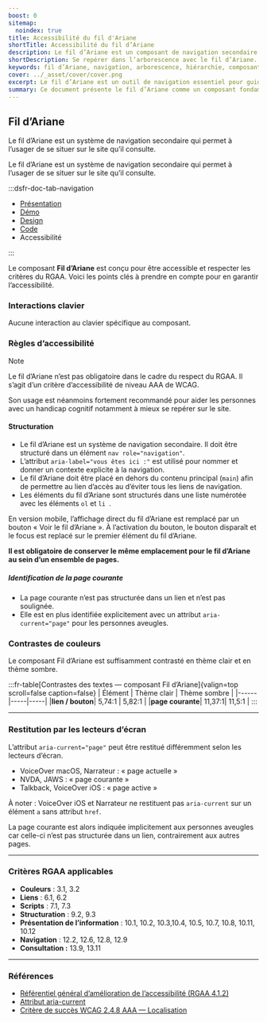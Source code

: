 ```yaml
---
boost: 0
sitemap:
  noindex: true
title: Accessibilité du fil d'Ariane
shortTitle: Accessibilité du fil d’Ariane
description: Le fil d’Ariane est un composant de navigation secondaire permettant à l’usager de se repérer dans l’arborescence d’un site et de revenir à un niveau supérieur.
shortDescription: Se repérer dans l’arborescence avec le fil d’Ariane.
keywords: fil d’Ariane, navigation, arborescence, hiérarchie, composant, UX, design system, position, retour, accessibilité
cover: ../_asset/cover/cover.png
excerpt: Le fil d’Ariane est un outil de navigation essentiel pour guider l’usager dans une structure de site complexe. Il indique la position courante et facilite les retours à des pages de niveau supérieur.
summary: Ce document présente le fil d’Ariane comme un composant fondamental de navigation secondaire. Il explique quand l’utiliser, comment le positionner correctement dans la page, les règles de cliquabilité, les restrictions liées au fond et les principes éditoriaux à respecter. Le fil d’Ariane renforce l’orientation de l’usager en lui offrant un repère visuel clair dans l’architecture du site. Ce guide s’adresse aux designers et intégrateurs souhaitant garantir une navigation fluide et cohérente dans des environnements complexes.
---
```


## Fil d’Ariane

Le fil d’Ariane est un système de navigation secondaire qui permet à l’usager de se situer sur le site qu’il consulte.

Le fil d’Ariane est un système de navigation secondaire qui permet à l’usager de se situer sur le site qu’il consulte.

:::dsfr-doc-tab-navigation

- [Présentation](../index.md)
- [Démo](../demo/index.md)
- [Design](../design/index.md)
- [Code](../code/index.md)
- Accessibilité

:::

Le composant **Fil d’Ariane** est conçu pour être accessible et respecter les critères du RGAA. Voici les points clés à prendre en compte pour en garantir l’accessibilité.

### Interactions clavier

Aucune interaction au clavier spécifique au composant.

### Règles d’accessibilité

> [!NOTE]
> Le fil d’Ariane n’est pas obligatoire dans le cadre du respect du RGAA. Il s’agit d’un critère d’accessibilité de niveau AAA de WCAG.
>
> Son usage est néanmoins fortement recommandé pour aider les personnes avec un handicap cognitif notamment à mieux se repérer sur le site.

#### Structuration

- Le fil d’Ariane est un système de navigation secondaire. Il doit être structuré dans un élément `nav role="navigation"`.
- L’attribut `aria-label="vous êtes ici :"` est utilisé pour nommer et donner un contexte explicite à la navigation.
- Le fil d’Ariane doit être placé en dehors du contenu principal (`main`) afin de permettre au lien d’accès au d’éviter tous les liens de navigation.
- Les éléments du fil d’Ariane sont structurés dans une liste numérotée avec les éléments `ol` et `li `.

En version mobile, l’affichage direct du fil d’Ariane est remplacé par un bouton «&nbsp;Voir le fil d’Ariane&nbsp;». À l’activation du bouton, le bouton disparaît et le focus est replacé sur le premier élément du fil d’Ariane.

**Il est obligatoire de conserver le même emplacement pour le fil d’Ariane au sein d’un ensemble de pages.**

##### Identification de la page courante

- La page courante n’est pas structurée dans un lien et n’est pas soulignée.
- Elle est en plus identifiée explicitement avec un attribut `aria-current="page"` pour les personnes aveugles.

### Contrastes de couleurs

Le composant Fil d’Ariane est suffisamment contrasté en thème clair et en thème sombre.

:::fr-table[Contrastes des textes — composant Fil d’Ariane]{valign=top scroll=false caption=false}
| Élément |  Thème clair | Thème sombre |
|------|-----|-----|
|**lien / bouton**| 5,74:1 | 5,82:1 |
|**page courante**| 11,37:1| 11,5:1 |
:::

---

### Restitution par les lecteurs d’écran

L’attribut `aria-current="page"` peut être restitué différemment selon les lecteurs d’écran.

- VoiceOver macOS, Narrateur&nbsp;: «&nbsp;page actuelle&nbsp;»
- NVDA, JAWS&nbsp;: «&nbsp;page courante&nbsp;»
- Talkback, VoiceOver iOS&nbsp;: «&nbsp;page active&nbsp;»

À noter&nbsp;: VoiceOver iOS et Narrateur ne restituent pas `aria-current` sur un élément `a` sans attribut `href`.

La page courante est alors indiquée implicitement aux personnes aveugles car celle-ci n’est pas structurée dans un lien, contrairement aux autres pages.

---

### Critères RGAA applicables

- **Couleurs** : 3.1, 3.2
- **Liens** : 6.1, 6.2
- **Scripts** : 7.1, 7.3
- **Structuration** : 9.2, 9.3
- **Présentation de l’information** : 10.1, 10.2, 10.3,10.4, 10.5, 10.7, 10.8, 10.11, 10.12
- **Navigation** : 12.2, 12.6, 12.8, 12.9
- **Consultation&nbsp;:** 13.9, 13.11

---

### Références

- [Référentiel général d’amélioration de l’accessibilité (RGAA 4.1.2)](https://accessibilite.numerique.gouv.fr/methode/criteres-et-tests/)
- [Attribut aria-current](https://www.w3.org/TR/wai-aria-1.1/#aria-current)
- [Critère de succès WCAG 2.4.8 AAA — Localisation](https://www.w3.org/Translations/WCAG21-fr/#location)


